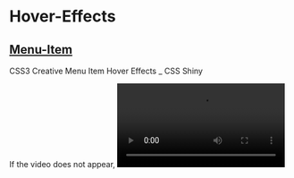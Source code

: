 # Hover-Effects

## [Menu-Item](https://github.com/DahmanCode/Hover-Effects/tree/main/Menu-Item)
CSS3 Creative Menu Item Hover Effects _ CSS Shiny

If the video does not appear, ![Click on me](https://user-images.githubusercontent.com/94912743/177059357-74c9400f-5267-425d-bed2-0650ea6ec9b0.mp4)
